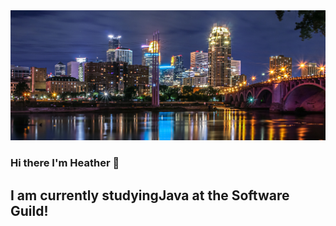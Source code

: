 <img src="./img/minneapolis.jpg"  >

### Hi there I'm Heather 👋


## I am currently studyingJava at the Software Guild!
<!--
**hgibson8896/hgibson8896** is a ✨ _special_ ✨ repository because its `README.md` (this file) appears on your GitHub profile.

Here are some ideas to get you started:

- 🔭 I’m currently working on websites that use HTML, CSS Bootstap and JQuery
- 🌱 I’m currently trying to learn everything 🤣
- 👯 I’m looking to collaborate with people new to programming
- 🥅 2020/2021 Goals: Land my first role as adevvlop

### Connect with me:

[ src=https://www.linkedin.com/in/heather-gibson-4089721b9/]





